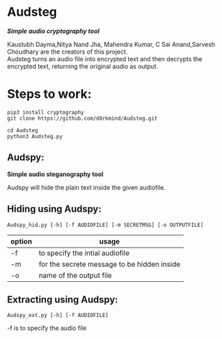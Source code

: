 <h1> Audsteg </h1>
<b><i>Simple audio cryptography tool</i></b>

Kaustubh Dayma,Nitya Nand Jha, Mahendra Kumar, C Sai Anand,Sarvesh Choudhary are the creators of this project.<br>
Audsteg turns an audio file into encrypted text and then decrypts the encrypted text, returning the original audio as output.

<h1> Steps to work: </h1>

```
pip3 install cryptography
git clone https://github.com/d8rkmind/Audsteg.git

cd Audsteg
python3 Audsteg.py
```

 <h2> Audspy:</h2>
 
 
<b></i>Simple audio steganography tool</b></i>

Audspy will hide the plain text inside the given audiofile.

<h2> Hiding using Audspy: </h2>

```
Audspy_hid.py [-h] [-f AUDIOFILE] [-m SECRETMSG] [-o OUTPUTFILE]
```

option|usage
------|-----
 -f | to specify the intial audiofile
 -m | for the secrete message to be hidden inside
 -o | name of the output file
 
 <h2> Extracting using Audspy: </h2>
 
 ```
 Audspy_ext.py [-h] [-f AUDIOFILE]
 ```
 -f is to specify the audio file   
